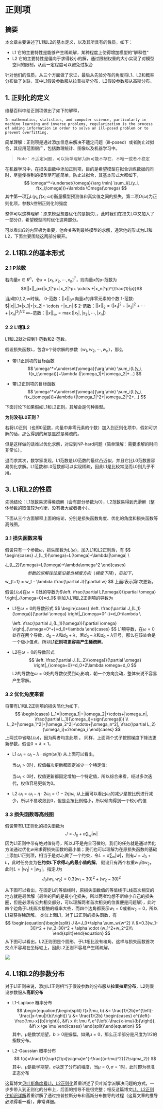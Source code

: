 # 正则项

## 摘要

本文章主要讲述了L1和L2的基本定义，以及其所具有的性质，如下：

- L1 
它的主要特性是能够产生稀疏解，某种程度上使得增加模型的”解释性“
- L2 
它的主要特性是偏向于求得较小的解，通过限制权重的大小实现了对模型空间的限制，从而一定程度可以避免过拟合

针对他们的性质，从三个方面做了求证，最后从先验分布的角度将L1、L2和概率分布做了关联，其中L1假设参数服从拉普拉斯分布，L2假设参数服从高斯分布。

## 1. 正则化的定义

维基百科中给正则项做出了如下的解释，

```
In mathematics, statistics, and computer science, particularly in machine learning and inverse problems, regularization is the process of adding information in order to solve an ill-posed problem or to prevent overfitting.
```

 简单理解：正则项是通过添加信息来解决不适定问题（ill-posed）或者防止过拟合，其应用范围很广，包括数理统计、图像以及机器学习中。

> Note：不适定问题，可以简单理解为解可能不存在、不唯一或者不稳定

​        在机器学习中，在损失函数中添加正则项，目的是希望模型在拟合训练数据的同时，尽量使得到的模型尽可能简单，防止过拟合，其基本形式大都如下，
$$
\omega^*=\underset{\omega}{\arg \min} \sum_i{L(y_i, f(x_i;\omega))}+\lambda \Omega(\omega)
$$
其中第一项$\sum_i{L(y_i, f(x_i;\omega))}$衡量模型预测值和真实值之间的损失，第二项$\Omega(\omega)$为正则化项，参数$\lambda$控制正则化的强度

整体可以这样理解：原来模型想要优化的是损失L，此时我们在损失L中又加入了一部分$\Omega$，希望模型同时优化这两部分。

可以看出$\Omega$的内容极为重要，他会关系到最终模型的求解，通常他的形式为L1和L2，下面主要围绕这两部分展开。

## 2. L1和L2的基本形式

### 2.1 P范数

若向量$x \in R^n$，令$x=[x_1, x_2, \cdots, x_n]^T$，则向量$x$的p-范数为
$$||x||_p=(|x_1|^p+|x_2|^p+ \cdots +|x_n|^p)^{\frac{1}{p}}$$

当$p$取0,1,2,$\infty$时候， 
0-范数：$||x||_0$=向量$x$的非零元素的个数 
1-范数: $||x||_1=|x_1|+|x_2|+ \cdots +|x_n| $ 
2-范数：$||x||_2=(|x_1|^2+|x_2|^2+ \cdots +|x_n|^2)^{1/2}$ 
$\infty-$范数：$||x||_{\infty}=\max(|x_1|, |x_2|, \cdots, |x_n|)$

### 2.2 L1和L2

L1和L2就对应到1-范数和2-范数。

假设损失函数L，包含n个待求解的参数（$w_1, w_2, \cdots, w_n$），那么

- 带L1正则项的目标函数
  $$
  \omega^*=\underset{\omega}{\arg \min} \sum_i{L(y_i, f(x_i;\omega))}+\lambda (|\omega_1|+|\omega_2|+...)
  $$

- 带L2正则项的目标函数
  $$
  \omega^*=\underset{\omega}{\arg \min} \sum_i{L(y_i, f(x_i;\omega))}+\lambda (|\omega_1|^2+|\omega_2|^2+...)
  $$

下面讨论下如果假如L1和L2正则，其解会是何种类型。

**为何没有L0正则？**

若将L0正则（也即0范数，向量中非零元素的个数）加入到正则化项中，假如可求解的话，那么得到的解是显然是稀疏的。

但是这样做的话难以优化求解，对应到NP-hard问题（简单理解：需要求解的时间非常长）。

退而求其次，数学家发现，L1范数是L0范数的最优凸近似，并且它比L0范数要容易优化求解。L1范数和L0范数都可以实现稀疏，因此L1是比较常见而L0则几乎不用。

## 3. L1和L2的性质

先抛结论：L1范数易求得稀疏解（会有部分参数为0），L2范数易得到光滑解（整体参数的取值较为均衡，没有极大或者极小）。

下面从三个方面解释上面的结论，分别是损失函数角度、优化的角度和损失函数等高线图。

### 3.1 损失函数来看
假设只有一个参数$\omega$，损失函数为$L(\omega)$，加入L1和L2正则后，有
$$
\begin{cases}
J_{L_1}(\omega)=L(\omega)+\lambda|\omega| \\

J_{L_2}(\omega)=L(\omega)+\lambda\omega^2
\end{cases}
$$
参数的求解往往是沿着负梯度方向（梯度下降），形如下，
$$
w_{t+1} = w_t - \lambda \frac{\partial J}{\partial w}
$$
上面$t$表示第t次更新。

假设$L(\omega)$在$\omega=0$处的导数为$\left. \frac{\partial L(\omega)}{\partial \omega} \right|_{\omega=0}=d_0$
则加入L1和L2正则项的导数为  

- L1在$\omega=0$的导数形式
  $$
  \begin{cases}
  \left. \frac{\partial J_{L_1}(\omega)}{\partial \omega} \right|_{\omega=0^-}=d_0-\lambda  \\
  
  \left. \frac{\partial J_{L_1}(\omega)}{\partial \omega} \right|_{\omega=0^+}=d_0+\lambda
  \end{cases}
  $$
  L1项导数，在$\omega=0$处存在两个导数，$d_0-\lambda$和$d_0+\lambda$，若$d_0-\lambda$和$d_0+\lambda$异号，那么在该处会是一个极小值点，所以**L1正则项更容易产生稀疏解**。

- L2在$\omega=0$的导数形式
  $$
  \left. \frac{\partial J_{L_2}(\omega)}{\partial \omega} \right|_{\omega=0}=d_0+2\lambda \omega=d_0
  $$
  L2的导数在$\omega=0$处的导数仅受到$d_0$影响，朝一个方向变动，整体来说不容易产生零解。

### 3.2 优化角度来看

将带有L1和L2正则项的损失简化为如下，
$$
\begin{cases}
L_1=|\omega_1|+|\omega_2|+\cdots+|\omega_n|, \frac{\partial L_1}{\omega_i}=sign(\omega(i)) \\
L_2=|\omega_1^2|+|\omega_2^2|+\cdots+|\omega_n^2|, \frac{\partial L_2}{\omega_i}=2\omega_i
\end{cases}
$$
上两式中省略$L(\omega)$，因为两者均含此项 。
同样，上面两个式子按照梯度下降法更新参数，假设$0 < \lambda < 1$，

- L1
  $\omega_i=\omega_i-\lambda \cdot sign(\omega(i))$ 
  从上面可以看出，

  当$\omega_i>0$时，权值每次更新都固定减少一个特定值;

  当$\omega_i<0$时，权值更新都固定增加一个特定值，所以综合来看，经过多次迭代，权值容易更新为0。

- L2
  $\omega_i=\omega_i-\eta \cdot 2\omega_i=(1-2\eta)\omega_i$ 
  从上面可以看出$\omega_i$的减少是按比例进行减少，所以不易收敛到0，但是会按比例缩小，所以倾向得到一个较小的值

### 3.3 损失函数等高线图

假设带有L1正则化的损失函数为
$$
J=J_0 + \alpha\sum_{w}{|w|}
$$
因为L1正则中带有绝对值符号，所以J不是完全可微的，我们的任务就是通过优化方法通过优化$w$来求得损失函数的最小值；我们也可以理解为在原损失函数的基础上添加L1正则项，相当于是对$J_0$做了一个约束，令$L=\alpha \sum_{w}{|w|}$，则有$J=J_0+L$，此时任务变为**在约束$L$下求得$J_0$的最小值的解**。
假设只有两个权重$w_1$和$w_2$，此时$L=|w_1|+|w_2|$，指定J为
$$
J_0(w_1, w_2) = 0.3(w_1-30)^2 + (w_2 - 30)^2
$$

从下图可以看出，在固定L的等值线时，原损失函数值的等值线于L线首次相交的地方就是最优解（最终的目的是最小化损失，所以两者均想不断缩小自己的损失圈，但是必须有公共相交部分，可以理解两者首次相交的位置便是问题解），此时四个边角于L线首次接触的概率大些，而四个边角都表示$w_1=0$或者$w_2=0$，所以L1易获得稀疏解。
类似上面L1，对于L2正则的损失函数，有
$$
\begin{equation}\begin{split} 
J
&=J_0+\alpha \sum_w{w^2} \\
&=0.3(w_1-30)^2 + (w_2-30)^2 + \alpha \cdot (w_1^2+w_2^2)\\
\end{split}\end{equation}
$$
从下图可以看出，L2正则图是个圆形，于L1相比没有棱角，这样与损失函数首次交点不容易在坐标轴上，因此L2正则不容易产生稀疏解。

![](../../pics/loss_l1_l2.png)

## 4. L1和L2的参数分布

对于L1正则来说，添加L1正则相当于假设参数的分布服从**拉普拉斯分布**，L2则假设参数服从**高斯分布**

- L1-Laplace
概率分布 
$$
\begin{equation}\begin{split} 
f(x|\mu, b)
&= \frac{1}{2b}e^{\left(-\frac{|x-\mu|}{b}\right)}  \\
&= \frac{1}{2b} 
\begin{cases}
e^{\left(-\frac{\mu-x}{b}\right)}, &if\ x \lt \mu \\
e^{\left(-\frac{x-\mu}{b}\right)}, &if\ x \ge \mu
\end{cases}
\end{split}\end{equation}
$$
其中，$\mu$是数学期望，$b>0$是振幅，如果$\mu=0$，那么正半部分是尺度为1/2的指数分布。

- L2-Gaussian
概率分布
$$
f(x)=\frac{1}{\sqrt{2\pi}\sigma}e^{-\frac{(x-\mu)^2}{2\sigma_2}}
$$
其中，$\mu$是数学期望，$\sigma$决定了分布的幅度，当$\mu=0, \sigma=1$时，此时即为标准正态分布

这篇博文[贝叶斯角度看L1，L2正则化](https://blog.csdn.net/haolexiao/article/details/70243292)着重讲述了贝叶斯学派解决问题的方式，一步步带入到正则化的分布上，后面的推导不是很完整；相反这篇博文[L1、L2正则化知识详解](https://www.jianshu.com/p/c9bb6f89cfcc)着重讲解了通过拉普拉斯分布和高斯分布推导的过程（这篇文章的推导必须得看一看），非常详细。 
